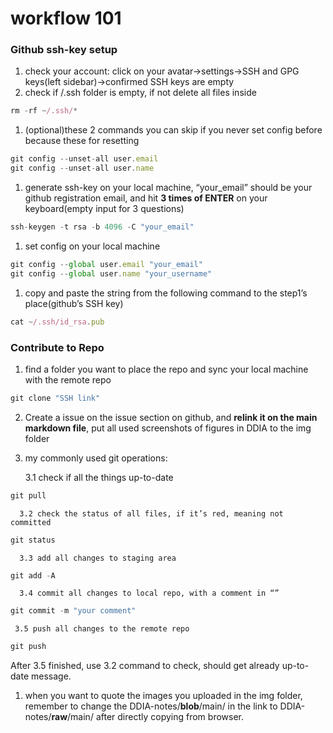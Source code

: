 # workflow 101

### Github ssh-key setup

1. check your account: click on your avatar→settings→SSH and GPG keys(left sidebar)→confirmed SSH keys are empty
2. check if /.ssh folder is empty, if not delete all files inside

```jsx
rm -rf ~/.ssh/*
```

1. (optional)these 2 commands you can skip if you never set config before because these for resetting

```jsx
git config --unset-all user.email
git config --unset-all user.name
```

1. generate ssh-key on your local machine, “your_email” should be your github registration email, and hit **3 times of ENTER** on your keyboard(empty input for 3 questions)

```jsx
ssh-keygen -t rsa -b 4096 -C "your_email"
```

1. set config on your local machine

```jsx
git config --global user.email "your_email"
git config --global user.name "your_username"
```

1. copy and paste the string from the following command to the step1’s place(github’s SSH key)

```jsx
cat ~/.ssh/id_rsa.pub
```

### Contribute to Repo

1. find a folder you want to place the repo and sync your local machine with the remote repo

```jsx
git clone "SSH link"
```


2. Create a issue on the issue section on github, and **relink it on the main markdown file**, put all used screenshots of figures in DDIA to the img folder
3. my commonly used git operations:

      3.1 check if all the things up-to-date

```jsx
git pull
```

      3.2 check the status of all files, if it’s red, meaning not committed

```jsx
git status
```

      3.3 add all changes to staging area

```jsx
git add -A
```

      3.4 commit all changes to local repo, with a comment in “”

```jsx
git commit -m "your comment"
```

     3.5 push all changes to the remote repo

```jsx
git push
```

After 3.5 finished, use 3.2 command to check, should get already up-to-date message.

1. when you want to quote the images you uploaded in the img folder, remember to change the DDIA-notes/**blob**/main/ in the link to DDIA-notes/**raw**/main/ after directly copying from browser.
